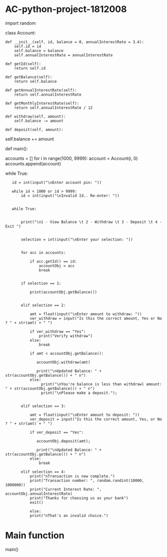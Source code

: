 # AC-python-project-1812008


import random
 
class Account:
    
    def __init__(self, id, balance = 0, annualInterestRate = 3.4):
        self.id = id
        self.balance = balance
        self.annualInterestRate = annualInterestRate
 
    def getId(self):
        return self.id
 
    def getBalance(self):
        return self.balance
 
    def getAnnualInterestRate(self):
        return self.annualInterestRate
 
    def getMonthlyInterestRate(self):
        return self.annualInterestRate / 12
 
    def withdraw(self, amount):
        self.balance -= amount
 
    def deposit(self, amount):
 self.balance += amount
 
  

def main():

   accounts = []
   for i in range(1000, 9999):
       account = Account(i, 0)
       accounts.append(account)

   while True:
 

       id = int(input("\nEnter account pin: "))
 
       while id < 1000 or id > 9999:
           id = int(input("\nInvalid Id.. Re-enter: "))
 
       
       while True:
 
          
           print("\n1 - View Balance \t 2 - Withdraw \t 3 - Deposit \t 4 - Exit ")
 
           
           selection = int(input("\nEnter your selection: "))
 
       
           for acc in accounts:
               
               if acc.getId() == id:
                   accountObj = acc
                   break
 
      
           if selection == 1:
               
               print(accountObj.getBalance())
 
          
           elif selection == 2:
               
               amt = float(input("\nEnter amount to withdraw: "))
               ver_withdraw = input("Is this the correct amount, Yes or No ? " + str(amt) + " ")
 
               if ver_withdraw == "Yes":
                   print("Verify withdraw")
               else:
                   break
 
               if amt < accountObj.getBalance():
                  
                  accountObj.withdraw(amt)
                 
                  print("\nUpdated Balance: " + str(accountObj.getBalance()) + " n")
               else:
                    print("\nYou're balance is less than withdrawl amount: " + str(accountObj.getBalance()) + " n")
                    print("\nPlease make a deposit.");
 
          
           elif selection == 3:
              
               amt = float(input("\nEnter amount to deposit: "))
               ver_deposit = input("Is this the correct amount, Yes, or No ? " + str(amt) + " ")
 
               if ver_deposit == "Yes":
                 
                  accountObj.deposit(amt);
                  
                  print("\nUpdated Balance: " + str(accountObj.getBalance()) + " n")
               else:
                   break
 
           elif selection == 4:
               print("nTransaction is now complete.")
               print("Transaction number: ", random.randint(10000, 1000000))
               print("Current Interest Rate: ", accountObj.annualInterestRate)
               print("Thanks for choosing us as your bank")
               exit()
 
               else:
               print("nThat's an invalid choice.")
 
# Main function
main()
